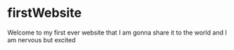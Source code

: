 # firstWebsite
Welcome to my first ever website that I am gonna share it to the world and I am nervous but excited
